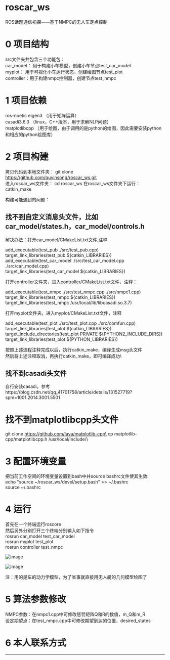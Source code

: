 # roscar_ws
ROS话题通信初探——基于NMPC的无人车定点控制

# 0 项目结构  
src文件夹共包含三个功能包：  
car_model： 用于构建小车模型，创建小车节点test_car_model  
myplot：    用于可视化小车运行状态，创建绘图节点test_plot  
controller：用于构建nmpc控制器，创建节点test_nmpc  

# 1 项目依赖  
ros-noetic 
eigen3         （用于矩阵运算）  
casadi3.6.3    （linux，C++版本，用于求解NLP问题）  
matplotlibcpp  （用于绘图，由于调用的是python的绘图，因此需要安装python和相应的python绘图库）  

# 2 项目构建  
拷贝代码到本地文件夹：         git clone https://github.com/quyinsong/roscar_ws.git  
进入roscar_ws文件夹：        cd roscar_ws
在roscar_ws文件夹下运行：     catkin_make  

构建可能遇到的问题：

## 找不到自定义消息头文件，比如car_model/states.h，car_model/controls.h  

解决办法：打开car_model/CMakeList.txt文件,注释  

add_executable(test_pub ./src/test_pub.cpp)\
target_link_libraries(test_pub ${catkin_LIBRARIES})\
add_executable(test_car_model ./src/test_car_model.cpp ./src/car_model.cpp)\
target_link_libraries(test_car_model ${catkin_LIBRARIES})

打开controller文件夹，进入controller/CMakeList.txt文件，注释：

add_executable(test_nmpc ./src/test_nmpc.cpp ./src/nmpc1.cpp)\
target_link_libraries(test_nmpc ${catkin_LIBRARIES})\
target_link_libraries(test_nmpc /usr/local/lib/libcasadi.so.3.7) 

打开myplot文件夹，进入myplot/CMakeList.txt文件，注释

add_executable(test_plot ./src/test_plot.cpp ./src/comfun.cpp)\
target_link_libraries(test_plot ${catkin_LIBRARIES})\
target_include_directories(test_plot PRIVATE ${PYTHON2_INCLUDE_DIRS})\
target_link_libraries(test_plot ${PYTHON_LIBRARIES})

按照上述流程注释完成以后，执行catkin_make，编译生成msg头文件\
然后将上述注释取消，再执行catkin_make，即可编译成功\

## 找不到casadi头文件
自行安装casadi，参考https://blog.csdn.net/qq_41701758/article/details/131527719?spm=1001.2014.3001.5501

# 找不到matplotlibcpp头文件
git clone https://github.com/lava/matplotlib-cpp\
cp matplotlib-cpp/matplotlibcpp.h /usr/local/include/\

# 3 配置环境变量  
把当前工作空间的环境变量设置到bash中并source bashrc文件使其生效:  
echo "source ~/roscar_ws/devel/setup.bash" >> ~/.bashrc  
source ~/.bashrc  

# 4 运行  
首先在一个终端运行roscore  
然后另外分别打开三个终端分别输入如下指令  
rosrun car_model test_car_model  
rosrun myplot test_plot  
rosrun controller test_nmpc  

![image](https://github.com/user-attachments/assets/6e0866f9-c15c-4d77-b671-bf94488d563e)

![image](https://github.com/user-attachments/assets/ce8f129d-fe8b-486d-be44-6b80cb15d268)

注：用的是车的动力学模型，为了省事就直接用无人艇的几何模型绘图了

# 5 算法参数修改  
NMPC参数：在nmpc1.cpp中可修改惩罚矩阵Q和R的数值，m_Q和m_R  
设定期望点：在test_nmpc.cpp中可修改期望到达的位置，desired_states  

# 6 本人联系方式  
***

